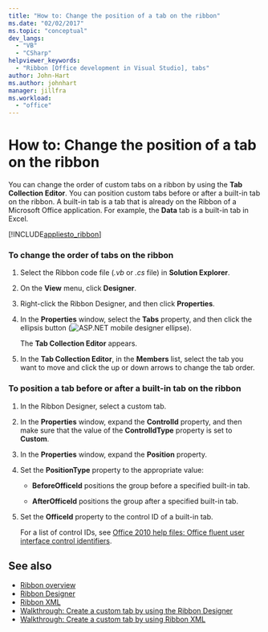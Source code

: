 ```yaml
---
title: "How to: Change the position of a tab on the ribbon"
ms.date: "02/02/2017"
ms.topic: "conceptual"
dev_langs:
  - "VB"
  - "CSharp"
helpviewer_keywords:
  - "Ribbon [Office development in Visual Studio], tabs"
author: John-Hart
ms.author: johnhart
manager: jillfra
ms.workload:
  - "office"
---
```

# How to: Change the position of a tab on the ribbon
  You can change the order of custom tabs on a ribbon by using the **Tab Collection Editor**. You can position custom tabs before or after a built-in tab on the ribbon. A built-in tab is a tab that is already on the Ribbon of a Microsoft Office application. For example, the **Data** tab is a built-in tab in Excel.

 [!INCLUDE[appliesto_ribbon](../vsto/includes/appliesto-ribbon-md.md)]

### To change the order of tabs on the ribbon

1.  Select the Ribbon code file (*.vb* or *.cs* file) in **Solution Explorer**.

2.  On the **View** menu, click **Designer**.

3.  Right-click the Ribbon Designer, and then click **Properties**.

4.  In the **Properties** window, select the **Tabs** property, and then click the ellipsis button (![ASP.NET mobile designer ellipse](../sharepoint/media/mwellipsis.gif "ASP.NET Mobile Designer ellipse")).

     The **Tab Collection Editor** appears.

5.  In the **Tab Collection Editor**, in the **Members** list, select the tab you want to move and click the up or down arrows to change the tab order.

### To position a tab before or after a built-in tab on the ribbon

1.  In the Ribbon Designer, select a custom tab.

2.  In the **Properties** window, expand the **ControlId** property, and then make sure that the value of the **ControlIdType** property is set to **Custom**.

3.  In the **Properties** window, expand the **Position** property.

4.  Set the **PositionType** property to the appropriate value:

    -   **BeforeOfficeId** positions the group before a specified built-in tab.

    -   **AfterOfficeId** positions the group after a specified built-in tab.

5.  Set the **OfficeId** property to the control ID of a built-in tab.

     For a list of control IDs, see [Office 2010 help files: Office fluent user interface control identifiers](http://go.microsoft.com/fwlink/?LinkID=181052).

## See also
- [Ribbon overview](../vsto/ribbon-overview.md)
- [Ribbon Designer](../vsto/ribbon-designer.md)
- [Ribbon XML](../vsto/ribbon-xml.md)
- [Walkthrough: Create a custom tab by using the Ribbon Designer](../vsto/walkthrough-creating-a-custom-tab-by-using-the-ribbon-designer.md)
- [Walkthrough: Create a custom tab by using Ribbon XML](../vsto/walkthrough-creating-a-custom-tab-by-using-ribbon-xml.md)
